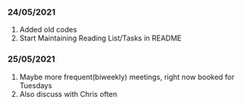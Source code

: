### 24/05/2021
1. Added old codes
2. Start Maintaining Reading List/Tasks in README

### 25/05/2021
1. Maybe more frequent(biweekly) meetings, right now booked for Tuesdays
2. Also discuss with Chris often